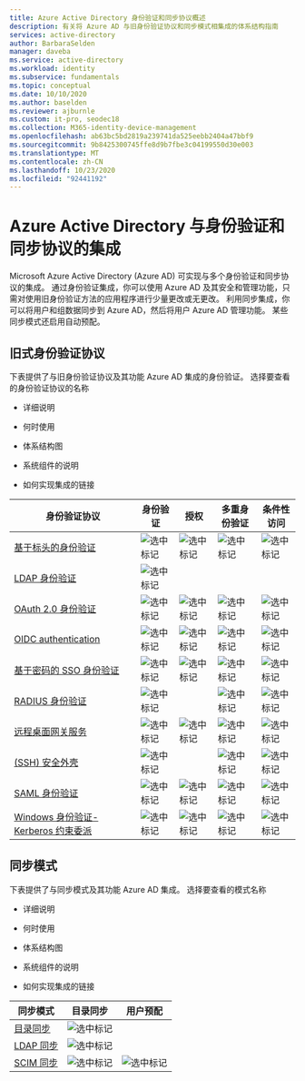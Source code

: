 ```yaml
---
title: Azure Active Directory 身份验证和同步协议概述
description: 有关将 Azure AD 与旧身份验证协议和同步模式相集成的体系结构指南
services: active-directory
author: BarbaraSelden
manager: daveba
ms.service: active-directory
ms.workload: identity
ms.subservice: fundamentals
ms.topic: conceptual
ms.date: 10/10/2020
ms.author: baselden
ms.reviewer: ajburnle
ms.custom: it-pro, seodec18
ms.collection: M365-identity-device-management
ms.openlocfilehash: ab63bc5bd2819a239741da525eebb2404a47bbf9
ms.sourcegitcommit: 9b8425300745ffe8d9b7fbe3c04199550d30e003
ms.translationtype: MT
ms.contentlocale: zh-CN
ms.lasthandoff: 10/23/2020
ms.locfileid: "92441192"
---
```

# <a name="azure-active-directory-integrations-with-authentication-and-synchronization-protocols"></a>Azure Active Directory 与身份验证和同步协议的集成

Microsoft Azure Active Directory (Azure AD) 可实现与多个身份验证和同步协议的集成。 通过身份验证集成，你可以使用 Azure AD 及其安全和管理功能，只需对使用旧身份验证方法的应用程序进行少量更改或无更改。 利用同步集成，你可以将用户和组数据同步到 Azure AD，然后将用户 Azure AD 管理功能。 某些同步模式还启用自动预配。

## <a name="legacy-authentication-protocols"></a>旧式身份验证协议

下表提供了与旧身份验证协议及其功能 Azure AD 集成的身份验证。 选择要查看的身份验证协议的名称

* 详细说明

* 何时使用

* 体系结构图

* 系统组件的说明

* 如何实现集成的链接

 

| 身份验证协议| 身份验证| 授权| 多重身份验证| 条件性访问 |
| - |- | - | - | - |
| [基于标头的身份验证](auth-header-based.md)|![选中标记](./media/authentication-patterns/check.png)| ![选中标记](./media/authentication-patterns/check.png)| ![选中标记](./media/authentication-patterns/check.png)| ![选中标记](./media/authentication-patterns/check.png) |
| [LDAP 身份验证](auth-ldap.md)| ![选中标记](./media/authentication-patterns/check.png)| | |  |
| [OAuth 2.0 身份验证](auth-oauth2.md)| ![选中标记](./media/authentication-patterns/check.png)| ![选中标记](./media/authentication-patterns/check.png)| ![选中标记](./media/authentication-patterns/check.png)| ![选中标记](./media/authentication-patterns/check.png) |
| [OIDC authentication](auth-oidc.md)| ![选中标记](./media/authentication-patterns/check.png)| ![选中标记](./media/authentication-patterns/check.png)| ![选中标记](./media/authentication-patterns/check.png)| ![选中标记](./media/authentication-patterns/check.png) |
| [基于密码的 SSO 身份验证](auth-password-based-sso.md )| ![选中标记](./media/authentication-patterns/check.png)| ![选中标记](./media/authentication-patterns/check.png)| ![选中标记](./media/authentication-patterns/check.png)| ![选中标记](./media/authentication-patterns/check.png) |
| [RADIUS 身份验证]( auth-radius.md)| ![选中标记](./media/authentication-patterns/check.png)| | ![选中标记](./media/authentication-patterns/check.png)| ![选中标记](./media/authentication-patterns/check.png) |
| [远程桌面网关服务](auth-remote-desktop-gateway.md)| ![选中标记](./media/authentication-patterns/check.png)| ![选中标记](./media/authentication-patterns/check.png)| ![选中标记](./media/authentication-patterns/check.png)| ![选中标记](./media/authentication-patterns/check.png) |
| [ (SSH) 安全外壳 ](auth-ssh.md) |  ![选中标记](./media/authentication-patterns/check.png)| | ![选中标记](./media/authentication-patterns/check.png)| ![选中标记](./media/authentication-patterns/check.png) |
| [SAML 身份验证](auth-saml.md)| ![选中标记](./media/authentication-patterns/check.png)| ![选中标记](./media/authentication-patterns/check.png)| ![选中标记](./media/authentication-patterns/check.png)| ![选中标记](./media/authentication-patterns/check.png) |
| [Windows 身份验证-Kerberos 约束委派](auth-kcd.md)| ![选中标记](./media/authentication-patterns/check.png)| ![选中标记](./media/authentication-patterns/check.png)| ![选中标记](./media/authentication-patterns/check.png)| ![选中标记](./media/authentication-patterns/check.png) |


 
## <a name="synchronization-patterns"></a>同步模式

下表提供了与同步模式及其功能 Azure AD 集成。 选择要查看的模式名称

* 详细说明

* 何时使用

* 体系结构图

* 系统组件的说明

* 如何实现集成的链接



| 同步模式| 目录同步| 用户预配 |
| - | - | - |
| [目录同步](sync-directory.md)| ![选中标记](./media/authentication-patterns/check.png)|  |
| [LDAP 同步](sync-ldap.md)| ![选中标记](./media/authentication-patterns/check.png)|  |
| [SCIM 同步](sync-scim.md)| ![选中标记](./media/authentication-patterns/check.png)| ![选中标记](./media/authentication-patterns/check.png) |

